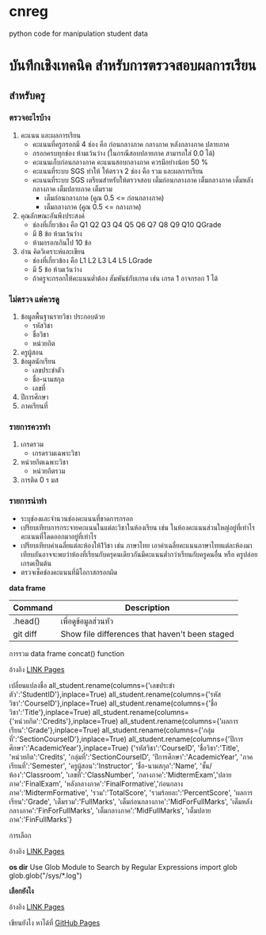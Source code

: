 # cnreg
python code for manipulation student data
# บันทึกเชิงเทคนิค สำหรับการตรวจสอบผลการเรียน
## สำหรับครู


### ตรวจอะไรบ้าง 
1. คะแนน และผลการเรียน
   - คะแนนที่ครูกรอกมี 4 ช่อง คือ ก่อนกลางภาค	กลางภาค	หลังกลางภาค	ปลายภาค
   - กรอกครบทุกช่อง ห้ามเว้นว่าง (ในกรณีสอบปลายภาค สามารถใส่ 0.0 ได้) 
   - คะแนนเก็บก่อนกลางภาค คะแนนสอบกลางภาค ควรมีอย่างน้อย 50 %
   - คะแนนที่ระบบ SGS ทำให้ ให้ตรวจ 2 ช่อง คือ รวม และผลการเรียน
   - คะแนนที่ระบบ SGS เตรียมสำหรับให้ตรวจสอบ เต็มก่อนกลางภาค	เต็มกลางภาค	เต็มหลังกลางภาค	เต็มปลายภาค	เต็มรวม
     - เต็มก่อนกลางภาค (คูณ 0.5 <= ก่อนกลางภาค)
     - เต็มกลางภาค (คูณ 0.5 <= กลางภาค)
2. คุณลักษณะอันพึงประสงค์
   - ช่องที่เกี่ยวข้อง คือ Q1 Q2 Q3 Q4 Q5 Q6 Q7 Q8 Q9 Q10 QGrade
   - มี 8 ข้อ ห้ามเว้นว่าง
   - ห้ามกรอกเกินไป 10 ข้อ
4. อ่าน คิดวิเคราะห์และเขียน
   - ช่องที่เกี่ยวข้อง คือ L1 L2 L3 L4 L5 LGrade
   - มี 5 ข้อ ห้ามเว้นว่าง
   - ถ้าครูจะกรอกให้คะแนนต่ำต้อง สัมพันธ์กับเกรด เช่น เกรด 1 อาจกรอก 1 ได้

### ไม่ตรวจ แต่ควรดู
1. ข้อมูลพื้นฐานรายวิชา ประกอบด้วย
   - รหัสวิชา
   - ชื่อวิชา
   - หน่วยกิต
2. ครูผู้สอน
3. ข้อมูลนักเรียน
   - เลขประขำตัว
   - ชื่อ-นามสกุล
   - เลขที่
4. ปีการศึกษา
5. ภาคเรียนที่

### รายการควรทำ
1. เกรดรวม
   - เกรดรวมเฉพาะวิชา
2. หน่วยกิตเฉพาะวิชา
   - หน่วยกิตรวม
3. การติด 0 ร มส
   
### รายการน่าทำ 
- ระบุช่องและจำนวนช่องคะแนนที่ขาดการกรอก
- เปรียบเทียบการกระจายคะแนนในแต่ละวิชาในห้องเรียน เช่น ในห้องคะแนนส่วนใหญ่อยู่ที่เท่าไร คะแนนที่โดดออกมาอยู่ที่เท่าไร
- เปรียบเทียบค่าเฉลี่ยแต่ละห้องให้1วิชา เช่น ภาษาไทย เอาค่าเฉลี่ยคะแนนภาษาไทยแต่ละห้องมาเทียบกันอาจจะพบว่าห้องที่เรียนกับครุคนเดียวกันมีคะแนนต่ำกว่าเรียนกับครูคนอื่น หรือ ครูปล่อยเกรดเป็นต้น
- ตรวจเช็คช่องคะแนนที่มีโอกาสกรอกผิด
  
__data frame__

| Command | Description |
| --- | --- |
| .head() | เพื่อดูข้อมูลส่วนหัว |
| git diff | Show file differences that haven't been staged |

การรวม data frame
concat() function

อ้างอิง [LINK Pages](https://pandas.pydata.org/docs/user_guide/merging.html)


เปลี่ยนแปลงชื่อ
all_student.rename(columns={'เลขประขำตัว':'StudentID'},inplace=True)
all_student.rename(columns={'รหัสวิชา':'CourseID'},inplace=True)
all_student.rename(columns={'ชื่อวิชา':'Title'},inplace=True)
all_student.rename(columns={'หน่วยกิต':'Credits'},inplace=True)
all_student.rename(columns={'ผลการเรียน':'Grade'},inplace=True)
all_student.rename(columns={'กลุ่มที่':'SectionCourseID'},inplace=True)
all_student.rename(columns={'ปีการศึกษา':'AcademicYear'},inplace=True)
{'รหัสวิชา':'CourseID', 'ชื่อวิชา':'Title', 'หน่วยกิต':'Credits', 'กลุ่มที่':'SectionCourseID', 'ปีการศึกษา':'AcademicYear',
'ภาคเรียนที่':'Semester', 'ครูผู้สอน':'Instructor', 'ชื่อ-นามสกุล':'Name', 'ชั้น/ห้อง':'Classroom', 'เลขที่':'ClassNumber', 'กลางภาค':'MidtermExam','ปลายภาค':'FinalExam',
'หลังกลางภาค':'FinalFormative','ก่อนกลางภาค':'MidtermFormative', 'รวม':'TotalScore', 'รวมร้อยละ':'PercentScore', 'ผลการเรียน':'Grade', 'เต็มรวม':'FullMarks',
'เต็มก่อนกลางภาค':'MidForFullMarks', 'เต็มหลังกลางภาค':'FinForFullMarks', 'เต็มกลางภาค':'MidFullMarks', 'เต็มปลายภาค':'FinFullMarks'}

การเลือก

อ้างอิง [LINK Pages](https://blog.datath.com/cheatsheet-pandas/#withi_chekh_Summary_khxng_taela_khxlamn_count_min_max_mean)


__os dir__
Use Glob Module to Search by Regular Expressions
import glob
glob.glob("/sys/*.log")

__เลือกยังไง__

อ้างอิง [LINK Pages](https://medium.com/@akaivdo/how-to-select-rows-containing-specified-string-7cbba8ffcac4)


เขียนยังไง หาได้ที่ [GitHub Pages](https://docs.github.com/en/get-started/writing-on-github/getting-started-with-writing-and-formatting-on-github/basic-writing-and-formatting-syntax)
